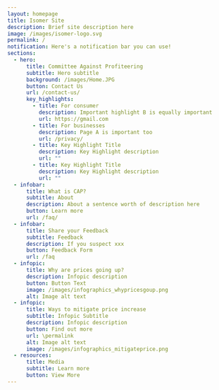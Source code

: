 ```yaml
---
layout: homepage
title: Isomer Site
description: Brief site description here
image: /images/isomer-logo.svg
permalink: /
notification: Here's a notification bar you can use!
sections:
  - hero:
      title: Committee Against Profiteering
      subtitle: Hero subtitle
      background: /images/Home.JPG
      button: Contact Us
      url: /contact-us/
      key_highlights:
        - title: For consumer
          description: Important highlight B is equally important
          url: https://gmail.com
        - title: For businesses
          description: Page A is important too
          url: /privacy/
        - title: Key Highlight Title
          description: Key Highlight description
          url: ""
        - title: Key Highlight Title
          description: Key Highlight description
          url: ""
  - infobar:
      title: What is CAP?
      subtitle: About
      description: About a sentence worth of description here
      button: Learn more
      url: /faq/
  - infobar:
      title: Share your Feedback
      subtitle: Feedback
      description: If you suspect xxx
      button: Feedback Form
      url: /faq
  - infopic:
      title: Why are prices going up?
      description: Infopic description
      button: Button Text
      image: /images/infographics_whypricesgoup.png
      alt: Image alt text
  - infopic:
      title: Ways to mitigate price increase
      subtitle: Infopic Subtitle
      description: Infopic description
      button: Find out more
      url: \permalink
      alt: Image alt text
      image: /images/infographics_mitigateprice.png
  - resources:
      title: Media
      subtitle: Learn more
      button: View More
---
```

